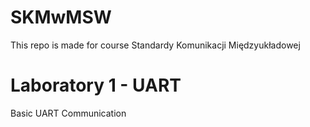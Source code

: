 # SKMwMSW
This repo is made for course Standardy Komunikacji Międzyukładowej

# Laboratory 1 - UART  
Basic UART Communication 

